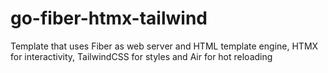 # go-fiber-htmx-tailwind
Template that uses Fiber as web server and HTML template engine, HTMX for interactivity, TailwindCSS for styles and Air for hot reloading 
